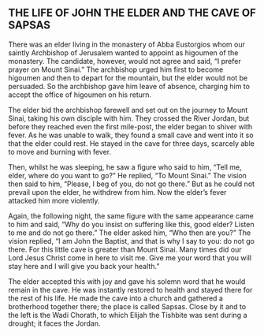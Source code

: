 ## THE LIFE OF JOHN THE ELDER AND THE CAVE OF SAPSAS

There was an elder living in the monastery of Abba Eustorgios whom our saintly Archbishop of Jerusalem wanted to appoint as higoumen of the monastery. The candidate, however, would not agree and said, “I prefer prayer on Mount Sinai.” The archbishop urged him first to become higoumen and then to depart for the mountain, but the elder would not be persuaded. So the archbishop gave him leave of absence, charging him to accept the office of higoumen on his return. 

The elder bid the archbishop farewell and set out on the journey to Mount Sinai, taking his own disciple with him. They crossed the River Jordan, but before they reached even the first mile-post, the elder began to shiver with fever. As he was unable to walk, they found a small cave and went into it so that the elder could rest. He stayed in the cave for three days, scarcely able to move and burning with fever. 

Then, whilst he was sleeping, he saw a figure who said to him, “Tell me, elder, where do you want to go?” He replied, “To Mount Sinai.” The vision then said to him, “Please, I beg of you, do not go there.” But as he could not prevail upon the elder, he withdrew from him. Now the elder’s fever attacked him more violently.

Again, the following night, the same figure with the same appearance came to him and said, “Why do you insist on suffering like this, good elder? Listen to me and do not go there.” The elder asked him, “Who then are you?” The vision replied, “I am John the Baptist, and that is why I say to you: do not go there. For this little cave is greater than Mount Sinai. Many times did our Lord Jesus Christ come in here to visit me. Give me your word that you will stay here and I will give you back your health.” 

The elder accepted this with joy and gave his solemn word that he would remain in the cave. He was instantly restored to health and stayed there for the rest of his life. He made the cave into a church and gathered a brotherhood together there; the place is called Sapsas. Close by it and to the left is the Wadi Chorath, to which Elijah the Tishbite was sent during a drought; it faces the Jordan.
